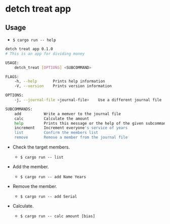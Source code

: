 # detch treat app

## Usage

- `$ cargo run -- help`

```sh
detch treat app 0.1.0
# This is an app for dividing money

USAGE:
    detch_treat [OPTIONS] <SUBCOMMAND>

FLAGS:
    -h, --help       Prints help information
    -V, --version    Prints version information

OPTIONS:
    -j, --journal-file <journal-file>    Use a different journal file

SUBCOMMANDS:
    add          Write a memver to the journal file
    calc         Calculate the amount
    help         Prints this message or the help of the given subcommand(s)
    increment    Increment everyone's service of years
    list         Confirm the members list
    remove       Remove a member from the journal file
```

- Check the target members.

  - `$ cargo run -- list`

- Add the member.

  - `$ cargo run -- add Name Years`

- Remove the member.

  - `$ cargo run -- add Serial`

- Calculate.
  - `$ cargo run -- calc amount [bias]`
